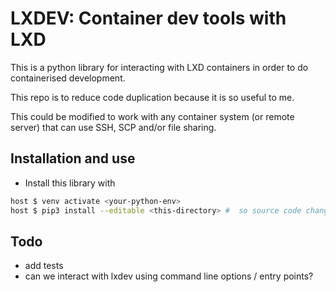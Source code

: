 # LXDEV: Container dev tools with LXD

This is a python library for interacting with LXD containers in order to do containerised development.

This repo is to reduce code duplication because it is so useful to me.

This could be modified to work with any container system (or remote server)  that can use SSH, SCP and/or file sharing.

## Installation and use

- Install this library with

```bash
host $ venv activate <your-python-env>
host $ pip3 install --editable <this-directory> #  so source code changes will be used
```


## Todo

- add tests
- can we interact with lxdev using command line options / entry points?
